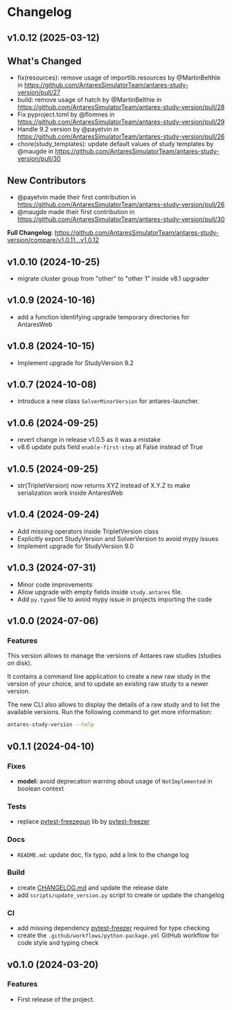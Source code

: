 Changelog
=========

v1.0.12 (2025-03-12)
-------------------

## What's Changed
* fix(resources): remove usage of importlib.resources by @MartinBelthle in https://github.com/AntaresSimulatorTeam/antares-study-version/pull/27
* build: remove usage of hatch by @MartinBelthle in https://github.com/AntaresSimulatorTeam/antares-study-version/pull/28
* Fix pyproject.toml by @flomnes in https://github.com/AntaresSimulatorTeam/antares-study-version/pull/29
* Handle 9.2 version by @payetvin in https://github.com/AntaresSimulatorTeam/antares-study-version/pull/26
* chore(study_templates): update default values of study templates by @maugde in https://github.com/AntaresSimulatorTeam/antares-study-version/pull/30

## New Contributors
* @payetvin made their first contribution in https://github.com/AntaresSimulatorTeam/antares-study-version/pull/26
* @maugde made their first contribution in https://github.com/AntaresSimulatorTeam/antares-study-version/pull/30

**Full Changelog**: https://github.com/AntaresSimulatorTeam/antares-study-version/compare/v1.0.11...v1.0.12

v1.0.10 (2024-10-25)
-------------------

- migrate cluster group from "other" to "other 1" inside v8.1 upgrader

v1.0.9 (2024-10-16)
-------------------

- add a function identifying upgrade temporary directories for AntaresWeb

v1.0.8 (2024-10-15)
-------------------

- Implement upgrade for StudyVersion 9.2

v1.0.7 (2024-10-08)
-------------------

- introduce a new class `SolverMinorVersion` for antares-launcher.

v1.0.6 (2024-09-25)
-------------------

- revert change in release v1.0.5 as it was a mistake
- v8.6 update puts field `enable-first-step` at False instead of True

v1.0.5 (2024-09-25)
-------------------

- str(TripletVersion) now returns XYZ instead of X.Y.Z to make serialization work inside AntaresWeb


v1.0.4 (2024-09-24)
-------------------

- Add missing operators inside TripletVersion class
- Explicitly export StudyVersion and SolverVersion to avoid mypy issues
- Implement upgrade for StudyVersion 9.0


v1.0.3 (2024-07-31)
-------------------

- Minor code improvements
- Allow upgrade with empty fields inside `study.antares` file.
- Add `py.typed` file to avoid mypy issue in projects importing the code


v1.0.0 (2024-07-06)
-------------------

### Features

This version allows to manage the versions of Antares raw studies (studies on disk).

It contains a command line application to create a new raw study in the version of your choice,
and to update an existing raw study to a newer version.

The new CLI also allows to display the details of a raw study and to list the available versions.
Run the following command to get more information:

```bash
antares-study-version --help
```


v0.1.1 (2024-04-10)
-------------------

### Fixes

* **model:** avoid deprecation warning about usage of `NotImplemented` in boolean context

### Tests

* replace [pytest-freezegun](https://pypi.org/project/pytest-freezegun/) lib
  by [pytest-freezer](https://pypi.org/project/pytest-freezer/)

### Docs

* `README.md`: update doc, fix typo, add a link to the change log

### Build

* create [CHANGELOG.md](CHANGELOG.md) and update the release date
* add `scripts/update_version.py` script to create or update the changelog

### CI

* add missing dependency [pytest-freezer](https://pypi.org/project/pytest-freezer/) required for type checking
* create the `.github/workflows/python-package.yml` GitHub workflow for code style and typing check

v0.1.0 (2024-03-20)
-------------------

### Features

* First release of the project.

